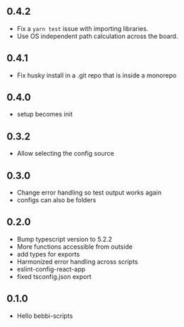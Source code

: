 ## 0.4.2

- Fix a `yarn test` issue with importing libraries.
- Use OS independent path calculation across the board.

## 0.4.1

- Fix husky install in a .git repo that is inside a monorepo

## 0.4.0

- setup becomes init

## 0.3.2

- Allow selecting the config source

## 0.3.0

- Change error handling so test output works again
- configs can also be folders

## 0.2.0

- Bump typescript version to 5.2.2
- More functions accessible from outside
- add types for exports
- Harmonized error handling across scripts
- eslint-config-react-app
- fixed tsconfig.json export

## 0.1.0

- Hello bebbi-scripts
